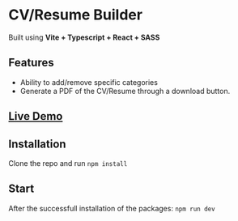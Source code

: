 # CV/Resume Builder

Built using **Vite + Typescript + React + SASS**

## Features
- Ability to add/remove specific categories
- Generate a PDF of the CV/Resume through a download button.

## [Live Demo](https://jonathan-z49.github.io/cv-app/)

## Installation

Clone the repo and run `npm install`

## Start

After the successfull installation of the packages: `npm run dev`

